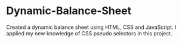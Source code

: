 # Dynamic-Balance-Sheet
Created a dynamic balance sheet using HTML, CSS and JavaScript.
I applied my new knowledge of CSS pseudo selectors in this project.
